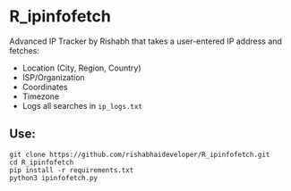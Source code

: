 # R_ipinfofetch

Advanced IP Tracker by Rishabh that takes a user-entered IP address and fetches:

- Location (City, Region, Country)
- ISP/Organization
- Coordinates
- Timezone
- Logs all searches in `ip_logs.txt`

## Use:
```
git clone https://github.com/rishabhaideveloper/R_ipinfofetch.git
cd R_ipinfofetch
pip install -r requirements.txt
python3 ipinfofetch.py
